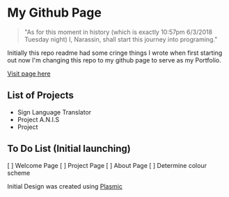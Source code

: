 # My Github Page

> "As for this moment in history (which is exactly 10:57pm 6/3/2018 Tuesday night) I, Narassin, shall start this journey into programing."

Initially this repo readme had some cringe things I wrote when first starting out now I'm changing this repo to my github page to serve as my Portfolio.

[Visit page here](https://narassin.github.io)

## List of Projects

- Sign Language Translator 
- Project A.N.I.S
- Project

## To Do List (Initial launching)

[ ] Welcome Page
[ ] Project Page
[ ] About Page
[ ] Determine colour scheme

Initial Design was created using [Plasmic](https://plasmic.app?ref=narassin)
